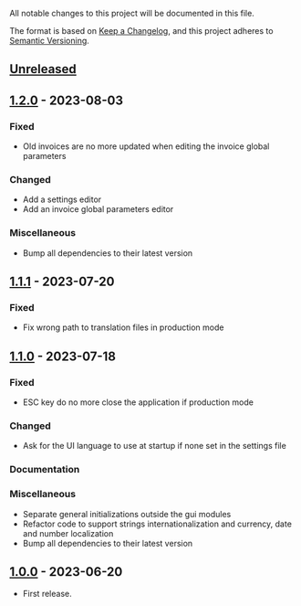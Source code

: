 All notable changes to this project will be documented in this file.

The format is based on [Keep a Changelog], and this project adheres
to [Semantic Versioning].

## [Unreleased]

## [1.2.0] - 2023-08-03

### Fixed
- Old invoices are no more updated when editing the invoice global parameters

### Changed
- Add a settings editor
- Add an invoice global parameters editor

### Miscellaneous
- Bump all dependencies to their latest version

## [1.1.1] - 2023-07-20

### Fixed
- Fix wrong path to translation files in production mode

## [1.1.0] - 2023-07-18

### Fixed
- ESC key do no more close the application if production mode

### Changed
- Ask for the UI language to use at startup if none set in the settings file

### Documentation

### Miscellaneous
- Separate general initializations outside the gui modules
- Refactor code to support strings internationalization and currency, date and number localization
- Bump all dependencies to their latest version

## [1.0.0] - 2023-06-20

- First release.


[unreleased]: https://github.com/Elmeric/dfacto/compare/v1.2.0...HEAD
[1.2.0]: https://github.com/Elmeric/dfacto/compare/v1.1.1...v1.2.0
[1.1.1]: https://github.com/Elmeric/dfacto/compare/v1.1.0...v1.1.1
[1.1.0]: https://github.com/Elmeric/dfacto/compare/v1.0.0...v1.1.0
[1.0.0]: https://github.com/Elmeric/dfacto/compare/v0.0.1...v1.0.0

[Keep a Changelog]: https://keepachangelog.com/en/1.0.0/
[Semantic Versioning]: https://semver.org/spec/v2.0.0.html
